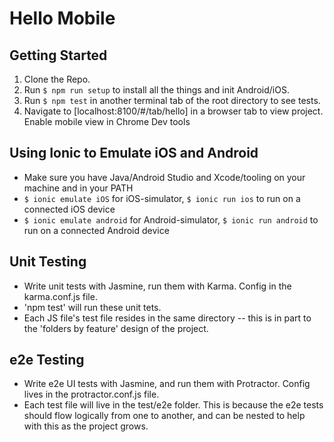 # Hello Mobile #

## Getting Started ##

  1. Clone the Repo.
  2. Run `$ npm run setup` to install all the things and init Android/iOS.
  3. Run `$ npm test` in another terminal tab of the root directory to see tests.
  4. Navigate to [localhost:8100/#/tab/hello] in a browser tab to view project. Enable mobile view in Chrome Dev tools

## Using Ionic to Emulate iOS and Android ##

  - Make sure you have Java/Android Studio and Xcode/tooling on your machine
    and in your PATH
  - `$ ionic emulate iOS` for iOS-simulator, `$ ionic run ios` to run on a connected iOS device
  - `$ ionic emulate android` for Android-simulator, `$ ionic run android` to run on a connected Android device


## Unit Testing ##
  - Write unit tests with Jasmine, run them with Karma. Config in the karma.conf.js file.
  - 'npm test' will run these unit tets.
  - Each JS file's test file resides in the same directory -- this is in part to the 'folders by feature' design of the project.


## e2e Testing ##

  - Write e2e UI tests with Jasmine, and run them with Protractor. Config lives in the protractor.conf.js file.
  - Each test file will live in the test/e2e folder. This is because the e2e tests should flow logically from one to another, and can be nested to help with this as the project grows.
